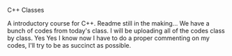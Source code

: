 C++ Classes 

A introductory course for C++.  Readme still in the making...
We have a bunch of codes from today's class. I will be uploading all of the codes class by class. Yes Yes I know now I have to do a proper commenting on my codes, I'll try to be as succinct as possible. 
